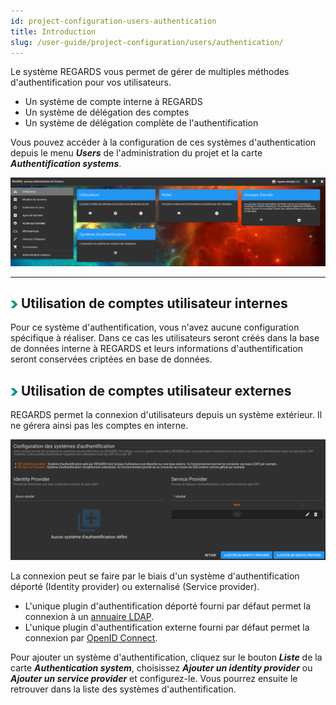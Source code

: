 ```yaml
---
id: project-configuration-users-authentication
title: Introduction
slug: /user-guide/project-configuration/users/authentication/
---
```



Le système REGARDS vous permet de gérer de multiples méthodes d'authentification pour vos utilisateurs.
 - Un système de compte interne à REGARDS
 - Un système de délégation des comptes
 - Un système de délégation complète de l'authentification

Vous pouvez accéder à la configuration de ces systèmes d'authentication depuis le menu ***Users*** de l'administration du projet et la carte ***Authentification systems***.

<div align="center">
  <img src="/images/user-documentation/v1.4/2-project-configuration/users/users.png" alt="user menu" width="800"/> 
</div>

---

## <img src="/images/user-documentation/doc-icons/right-arrow.png" alt="arrow" height="12"/> Utilisation de comptes utilisateur internes 

Pour ce système d'authentification, vous n'avez aucune configuration spécifique à réaliser. Dans ce cas les utilisateurs seront créés dans la base de données interne à REGARDS et leurs informations d'authentification seront conservées criptées en base de données.

## <img src="/images/user-documentation/doc-icons/right-arrow.png" alt="arrow" height="12"/> Utilisation de comptes utilisateur externes

REGARDS permet la connexion d'utilisateurs depuis un système extérieur. Il ne gérera ainsi pas les comptes en interne.

<div align="center">
  <img src="/images/user-documentation/v1.4/2-project-configuration/users/authentication-list.png" alt="authentication systems" width="800"/>
</div>

La connexion peut se faire par le biais d'un système d'authentification déporté (Identity provider) ou externalisé (Service provider).

  - L'unique plugin d'authentification déporté fourni par défaut permet la connexion à un [annuaire LDAP](../ldap/).
  - L'unique plugin d'authentification externe fourni par défaut permet la connexion par [OpenID Connect](../openid/).

Pour ajouter un système d'authentification, cliquez sur le bouton **_Liste_** de la carte **_Authentication system_**, choisissez **_Ajouter un identity provider_** ou **_Ajouter un service provider_** et configurez-le. Vous pourrez ensuite le retrouver dans la liste des systèmes d'authentification.
